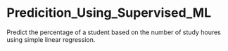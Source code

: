 # Predicition_Using_Supervised_ML
Predict the percentage of a student based on the number of study houres using simple linear regression.
